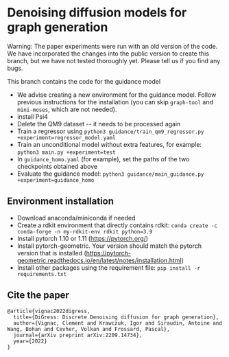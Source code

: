 # Denoising diffusion models for graph generation


Warning: The paper experiments were run with an old version of the code. We have incorporated the changes into the public
version to create this branch, but we have not tested thoroughly yet. Please tell us if you find any bugs.


This branch contains the code for the guidance model
 - We advise creating a new environment for the guidance model. Follow previous instructions for the installation 
   (you can skip `graph-tool` and `mini-moses`, which are not needed).
 - install Psi4
 - Delete the QM9 dataset -- it needs to be processed again
 - Train a regressor using `python3 guidance/train_qm9_regressor.py +experiment=regressor_model.yaml`
 - Train an unconditional model without extra features, for example: `python3 main.py +experiment=test`
 - In `guidance_homo.yaml` (for example), set the paths of the two checkpoints obtained above
 - Evaluate the guidance model: `python3 guidance/main_guidance.py +experiment=guidance_homo`




## Environment installation
  - Download anaconda/miniconda if needed
  - Create a rdkit environment that directly contains rdkit: `conda create -c conda-forge -n my-rdkit-env rdkit python=3.9`
  - Install pytorch 1.10 or 1.11 (https://pytorch.org/)
  - Install pytorch-geometric. Your version should match the pytorch version that is installed (https://pytorch-geometric.readthedocs.io/en/latest/notes/installation.html)
  - Install other packages using the requirement file: `pip install -r requirements.txt`




    
## Cite the paper

```
@article{vignac2022digress,
  title={DiGress: Discrete Denoising diffusion for graph generation},
  author={Vignac, Clement and Krawczuk, Igor and Siraudin, Antoine and Wang, Bohan and Cevher, Volkan and Frossard, Pascal},
  journal={arXiv preprint arXiv:2209.14734},
  year={2022}
}
```
